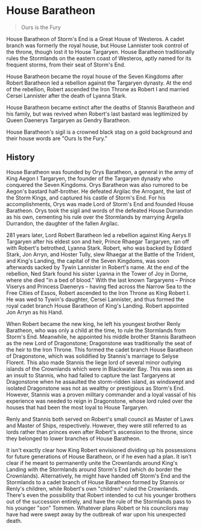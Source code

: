 # House Baratheon

> Ours is the Fury

House Baratheon of Storm's End is a Great House of Westeros. A cadet branch was formerly the royal house, but House Lannister took control of the throne, though lost it to House Targaryen. House Baratheon traditionally rules the Stormlands on the eastern coast of Westeros, aptly named for its frequent storms, from their seat of Storm's End.

House Baratheon became the royal house of the Seven Kingdoms after Robert Baratheon led a rebellion against the Targaryen dynasty. At the end of the rebellion, Robert ascended the Iron Throne as Robert I and married Cersei Lannister after the death of Lyanna Stark.

House Baratheon became extinct after the deaths of Stannis Baratheon and his family, but was revived when Robert's last bastard was legitimized by Queen Daenerys Targaryen as Gendry Baratheon.

House Baratheon's sigil is a crowned black stag on a gold background and their house words are "Ours Is the Fury."

## History

House Baratheon was founded by Orys Baratheon, a general in the army of King Aegon I Targaryen, the founder of the Targaryen dynasty who conquered the Seven Kingdoms. Orys Baratheon was also rumored to be Aegon's bastard half-brother. He defeated Argilac the Arrogant, the last of the Storm Kings, and captured his castle of Storm's End. For his accomplishments, Orys was made Lord of Storm's End and founded House Baratheon. Orys took the sigil and words of the defeated House Durrandon as his own, cementing his rule over the Stormlands by marrying Argella Durrandon, the daughter of the fallen Argilac.

281 years later, Lord Robert Baratheon led a rebellion against King Aerys II Targaryen after his eldest son and heir, Prince Rhaegar Targaryen, ran off with Robert's betrothed, Lyanna Stark. Robert, who was backed by Eddard Stark, Jon Arryn, and Hoster Tully, slew Rhaegar at the Battle of the Trident, and King's Landing, the capital of the Seven Kingdoms, was soon afterwards sacked by Tywin Lannister in Robert's name. At the end of the rebellion, Ned Stark found his sister Lyanna in the Tower of Joy in Dorne, where she died "in a bed of blood." With the last known Targaryens – Prince Viserys and Princess Daenerys – having fled across the Narrow Sea to the Free Cities of Essos, Robert ascended to the Iron Throne as King Robert I. He was wed to Tywin's daughter, Cersei Lannister, and thus formed the royal cadet branch House Baratheon of King's Landing. Robert appointed Jon Arryn as his Hand.

When Robert became the new king, he left his youngest brother Renly Baratheon, who was only a child at the time, to rule the Stormlands from Storm's End. Meanwhile, he appointed his middle brother Stannis Baratheon as the new Lord of Dragonstone; Dragonstone was traditionally the seat of the heir to the Iron Throne. This formed the cadet branch House Baratheon of Dragonstone, which was solidified by Stannis's marriage to Selyse Florent. This also made Stannis the liege lord of several minor outlying islands of the Crownlands which were in Blackwater Bay. This was seen as an insult to Stannis, who had failed to capture the last Targaryens at Dragonstone when he assaulted the storm-ridden island, as windswept and isolated Dragonstone was not as wealthy or prestigious as Storm's End. However, Stannis was a proven military commander and a loyal vassal of his experience was needed to reign in Dragonstone, whose lord ruled over the houses that had been the most loyal to House Targaryen.

Renly and Stannis both served on Robert's small council as Master of Laws and Master of Ships, respectively. However, they were still referred to as lords rather than princes even after Robert's ascension to the throne, since they belonged to lower branches of House Baratheon.

It isn't exactly clear how King Robert envisioned dividing up his possessions for future generations of House Baratheon, or if he even had a plan. It isn't clear if he meant to permanently unite the Crownlands around King's Landing with the Stormlands around Storm's End (which do border the Crownlands). Alternatively, he might have handed off Storm's End and the Stormlands to a cadet branch of House Baratheon formed by Stannis or Renly's children, while Robert's own "children" ruled the Crownlands. There's even the possibility that Robert intended to cut his younger brothers out of the succession entirely, and have the rule of the Stormlands pass to his younger "son" Tommen. Whatever plans Robert or his councilors may have had were swept away by the outbreak of war upon his unexpected death.
